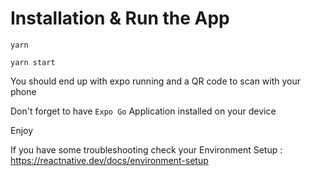 # Installation & Run the App

`yarn`

`yarn start`

You should end up with expo running and a QR code to scan with your phone 

Don't forget to have `Expo Go` Application installed on your device

Enjoy

If you have some troubleshooting check your Environment Setup : https://reactnative.dev/docs/environment-setup

